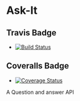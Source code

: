 # Ask-It

## Travis Badge
 - [![Build Status](https://travis-ci.org/Darius-Ndubi/Ask-It.svg?branch=ft-user-signin-%23159995984)](https://travis-ci.org/Darius-Ndubi/Ask-It)

 ## Coveralls Badge
 - [![Coverage Status](https://coveralls.io/repos/github/Darius-Ndubi/Ask-It/badge.svg)](https://coveralls.io/github/Darius-Ndubi/Ask-It)

A Question and answer API

